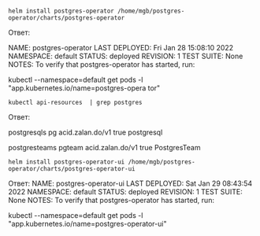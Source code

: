 # 

 
 ```
 helm install postgres-operator /home/mgb/postgres-operator/charts/postgres-operator
 ```
 Ответ:
 
NAME: postgres-operator
LAST DEPLOYED: Fri Jan 28 15:08:10 2022
NAMESPACE: default
STATUS: deployed
REVISION: 1
TEST SUITE: None
NOTES:
To verify that postgres-operator has started, run:

  kubectl --namespace=default get pods -l "app.kubernetes.io/name=postgres-opera                                                                                                                     tor"
```
kubectl api-resources  | grep postgres
```

Ответ:

postgresqls  pg   acid.zalan.do/v1  true         postgresql

postgresteams pgteam acid.zalan.do/v1    true   PostgresTeam
```
helm install postgres-operator-ui /home/mgb/postgres-operator/charts/postgres-operator-ui
```
Ответ:
NAME: postgres-operator-ui
LAST DEPLOYED: Sat Jan 29 08:43:54 2022
NAMESPACE: default
STATUS: deployed
REVISION: 1
TEST SUITE: None
NOTES:
To verify that postgres-operator has started, run:

  kubectl --namespace=default get pods -l "app.kubernetes.io/name=postgres-operator-ui"
  
  
  

